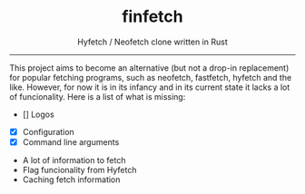 <h1 align="center">finfetch</h1>

<p align="center">Hyfetch / Neofetch clone written in Rust</p>

---

This project aims to become an alternative (but not a drop-in replacement) for popular fetching programs, such as neofetch, fastfetch, hyfetch and the like. However, for now it is in its infancy and in its current state it lacks a lot of funcionality. Here is a list of what is missing:

- [] Logos
- [x] Configuration
- [x] Command line arguments
- A lot of information to fetch
- Flag funcionality from Hyfetch
- Caching fetch information
